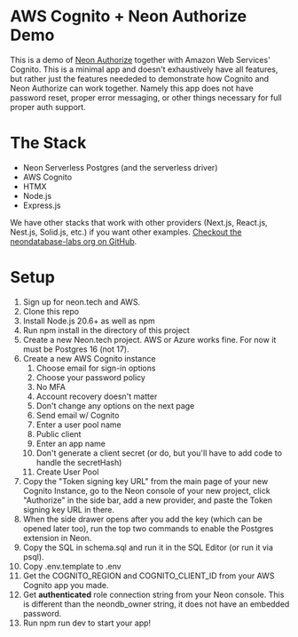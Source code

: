 # AWS Cognito + Neon Authorize Demo

This is a demo of [Neon Authorize](https://neon.tech/docs/guides/neon-authorize) together with Amazon Web Services' Cognito. This is a minimal app and doesn't exhaustively have all features, but rather just the features neededed to demonstrate how Cognito and Neon Authorize can work together. Namely this app does not have password reset, proper error messaging, or other things necessary for full proper auth support.

# The Stack

- Neon Serverless Postgres (and the serverless driver)
- AWS Cognito
- HTMX
- Node.js
- Express.js

We have other stacks that work with other providers (Next.js, React.js, Nest.js, Solid.js, etc.) if you want other examples. [Checkout the neondatabase-labs org on GitHub](https://github.com/neondatabase-labs?q=authorize).

# Setup

1. Sign up for neon.tech and AWS.
2. Clone this repo
3. Install Node.js 20.6+ as well as npm
4. Run npm install in the directory of this project
5. Create a new Neon.tech project. AWS or Azure works fine. For now it must be Postgres 16 (not 17).
6. Create a new AWS Cognito instance
   1. Choose email for sign-in options
   2. Choose your password policy
   3. No MFA
   4. Account recovery doesn't matter
   5. Don't change any options on the next page
   6. Send email w/ Cognito
   7. Enter a user pool name
   8. Public client
   9. Enter an app name
   10. Don't generate a client secret (or do, but you'll have to add code to handle the secretHash)
   11. Create User Pool
7.  Copy the "Token signing key URL" from the main page of your new Cognito Instance, go to the Neon console of your new project, click "Authorize" in the side bar, add a new provider, and paste the Token signing key URL in there.
8.  When the side drawer opens after you add the key (which can be opened later too), run the top two commands to enable the Postgres extension in Neon.
9.  Copy the SQL in schema.sql and run it in the SQL Editor (or run it via psql).
10. Copy .env.template to .env
11. Get the COGNITO_REGION and COGNITO_CLIENT_ID from your AWS Cognito app you made.
12. Get **authenticated** role connection string from your Neon console. This is different than the neondb_owner string, it does not have an embedded password.
13. Run npm run dev to start your app!